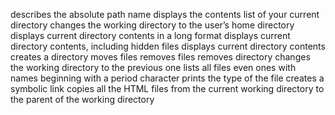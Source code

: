 describes the absolute path name
displays the contents list of your current directory
changes the working directory to the user’s home directory
displays current directory contents in a long format
displays current directory contents, including hidden files
displays current directory contents
creates a directory
moves files
removes files
removes directory
changes the working directory to the previous one
lists all files even ones with names beginning with a period character
prints the type of the file
creates a symbolic link
copies all the HTML files from the current working directory to the parent of the working directory

